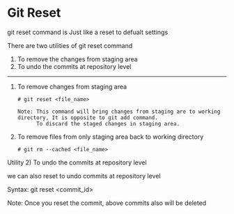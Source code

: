 # Git Reset

git reset command is Just like a reset to defualt settings

There are two utilities of git reset command
1) To remove the changes from staging area
3) To undo the commits at repository level

---
1. To remove changes from staging area
    ~~~
    # git reset <file_name>
    
    Note: This command will bring changes from staging are to working directory, It is opposite to git add command.
          To discard the staged changes in staging area.
    ~~~
    
2. To remove files from only staging area back to working directory
    ~~~
    # git rm --cached <file_name>
    ~~~

Utility 2) To undo the commits at repository level

we can also reset to undo commits at repository level

Syntax:  git reset <mode>  <commit_id>

Note: Once you reset the commit, above commits also will be deleted
